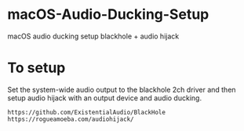 # macOS-Audio-Ducking-Setup
macOS audio ducking setup blackhole + audio hijack

# To setup
Set the system-wide audio output to the blackhole 2ch driver and then setup audio hijack with an output device and audio ducking.

```
https://github.com/ExistentialAudio/BlackHole
https://rogueamoeba.com/audiohijack/
```
